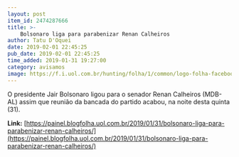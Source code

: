 ```yaml
---
layout: post
item_id: 2474287666
title: >-
    Bolsonaro liga para parabenizar Renan Calheiros
author: Tatu D'Oquei
date: 2019-02-01 22:45:25
pub_date: 2019-02-01 22:45:25
time_added: 2019-01-31 19:27:00
category: avisamos
image: https://f.i.uol.com.br/hunting/folha/1/common/logo-folha-facebook-share.jpg
---
```


O presidente Jair Bolsonaro ligou para o senador Renan Calheiros (MDB-AL) assim que reunião da bancada do partido acabou, na noite desta quinta (31).

**Link:** [https://painel.blogfolha.uol.com.br/2019/01/31/bolsonaro-liga-para-parabenizar-renan-calheiros/](https://painel.blogfolha.uol.com.br/2019/01/31/bolsonaro-liga-para-parabenizar-renan-calheiros/)

